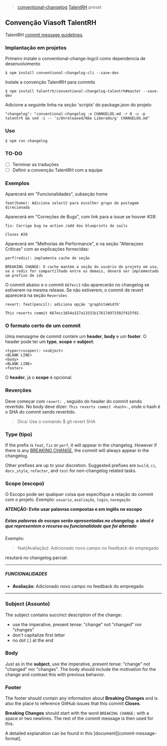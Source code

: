 
> [conventional-changelog](https://github.com/ajoslin/conventional-changelog) [TalentRH](https://github.com/talentrh) preset

## Convenção Viasoft TalentRH

TalentRH [commit message guidelines](https://github.com/talentrh/).

### Implantação em projetos

Primeiro instale o conventional-change-logcli como dependencia de desenvolvimento

```
$ npm install conventional-changelog-cli --save-dev
```

Instale a convenção TalentRH para commits

```
$ npm install talentrh/conventional-changelog-talentrh#master --save-dev
```

Adicione a seguinte linha na seção 'scripts' do package.json do projeto

```
"changelog": "conventional-changelog -o CHANGELOG.md -r 0 -u -p talentrh && sed -i -- 's/Unreleased/Não Liberado/g' CHANGELOG.md"
```

### Uso

```
$ npm run changelog
```

### TO-DO

- [ ] Terminar as traduções
- [ ] Definir a convenção TalentRH com a equipe

### Exemplos

Aparecerá em "Funcionalidades", subseção home

```
feat(home): Adiciona select2 para escolher grupo de postagem direcionada
```

Aparecerá em "Correções de Bugs", com link para a issue se houver #28:

```
fix: Corrige bug na action /add das blueprints do sails

Closes #28
```

Aparecerá em "Melhorias de Performance", e na seção "Alteraçoes Críticas" com as explicações fornecidas:

```
perf(redis): implementa cache de seção

BREAKING CHANGE: O cache mantém a seção do usuário do projeto em uso, se o redis for compartilhado entre os demais, deverá ser implementado um prefixo de ids

```

O commit abaixo e o commit `667ecc1` não aparecerão no changelog se estiverem na mesma release. Se não estiverem, o commit de revert aparecerá na seção `Reversões`

```
revert: feat(pencil): adiciona opção 'graphiteWidth'

This reverts commit 667ecc1654a317a13331b17617d973392f415f02.
```

### O formato certo de um commit

Uma mensagme de commit contém um **header**, **body** e um **footer**.  O header pode ter um **type**, **scope** e **subject**:


```
<type>(<scope>): <subject>
<BLANK LINE>
<body>
<BLANK LINE>
<footer>
```

O **header**, já o **scope** é opcional.

### Reverções

 Deve começar com `revert: `, seguido do header do commit sendo revertido. No body deve dizer: `This reverts commit <hash>.`, onde o hash é o SHA do commit sendo revertido.

 > Dica: Use o comando $ git revert SHA

### Type (tipo)

If the prefix is `feat`, `fix` or `perf`, it will appear in the changelog. However if there is any [BREAKING CHANGE](#footer), the commit will always appear in the changelog.

Other prefixes are up to your discretion. Suggested prefixes are `build`, `ci`, `docs` ,`style`, `refactor`, and `test` for non-changelog related tasks.

### Scope (escopo)

O Escopo pode ser qualquer coisa que especifique a relação do commit com o projeto. Exemplo: `usuario`, `avaliação`, `login`, `navegação`

**ATENÇÂO: Evite usar palavras compostas e em inglês no escopo**

##### Estas palavras de escopo serão apresentadas no changelog. o ideal é que representem o recurso ou funcionalidade que foi alterado

Exemplo:

> feat(Avaliação): Adicionado novo campo no feedback do empregado

resutará no changelog parcial:

-------------------
##### FUNCIONALIDADES
  * **Avaliação**: Adicionado novo campo no feedback do empregado

  -------------------

### Subject (Assunto)

The subject contains succinct description of the change:

* use the imperative, present tense: "change" not "changed" nor "changes"
* don't capitalize first letter
* no dot (.) at the end

### Body

Just as in the **subject**, use the imperative, present tense: "change" not "changed" nor "changes".
The body should include the motivation for the change and contrast this with previous behavior.

### Footer

The footer should contain any information about **Breaking Changes** and is also the place to
reference GitHub issues that this commit **Closes**.

**Breaking Changes** should start with the word `BREAKING CHANGE:` with a space or two newlines. The rest of the commit message is then used for this.

A detailed explanation can be found in this [document][commit-message-format].
